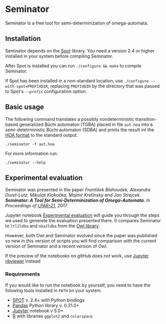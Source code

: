 # Seminator
Seminator is a free tool for semi-determinization of omega-automata.

## Installation
Seminator depends on the [Spot](https://spot.lrde.epita.fr/index.html) library. You need a version 2.4 or higher installed in your system before compiling Seminator.

After Spot is installed you can run `./configure && make` to compile Seminator.

If Spot has been installed in a non-standard location, use `./configure --with-spot=PREFIXDIR`, replacing `PREFIXDIR` by the directory that was passed to Spot's `--prefix` configuration option.


## Basic usage
The following command translates a possibly nondeterministic transition-based generalized Büchi automaton (TGBA) placed in file `aut.hoa` into a semi-detetrministic Büchi automaton (SDBA) and prints the result int the [HOA format](https://adl.github.io/hoaf/) to the standard output.
```
./seminator -f aut.hoa
```

For more information run:
```
./seminator --help
```

## Experimental evaluation
Seminator was presented in the paper _František Blahoudek, Alexandre Duret-Lutz, Mikuláš Klokočka, Mojmir Kretinsky and Jan Strejcek. **Seminator: A Tool for Semi-Determinization of Omega-Automata.** In Proceedings of [LPAR-21](http://easychair.org/smart-program/LPAR-21/LPAR-index.html), 2017._

Jupyter notebook [Experimental evaluation](Experimental_evaluation.ipynb)
will guide you through the steps we used to generete the evaluation presented there.
It compares Seminator to `ltl2ldba` and `nba2ldba` from the
[Owl library](https://www7.in.tum.de/~sickert/projects/owl/).

However, both Owl and Seminator evolved since the paper was published
so new in this version of scripts you will find comparison with the
current version of Seminator and a recent version of Owl.

If the preview of the notebooks on gitHub does not work, use
[Jupyter nbviewer](https://nbviewer.jupyter.org/github/mklokocka/seminator/blob/master/Experimental_evaluation.ipynb) instead

### Requirements

If you would like to run the notebook by yourself, you need to have the
folowing tools installed in `PATH` on your system.

* [SPOT](https://spot.lrde.epita.fr/) v. 2.4+ with Python bindings
* [Pandas](http://pandas.pydata.org/) Python library v. 0.21.0+
* [Jupyter](http://jupyter.org/) notebook v 5.0+
* [R](https://www.r-project.org/) with libraries `ggplot2` and `colorspace`
